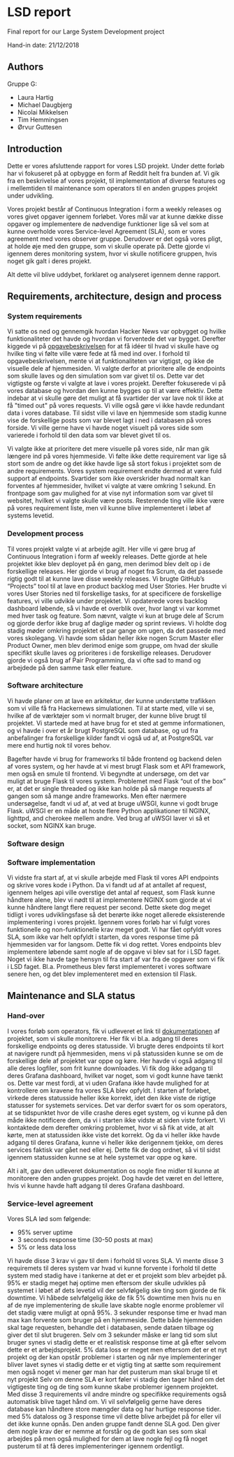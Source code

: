 # LSD report

Final report for our Large System Development project

Hand-in date: 21/12/2018

## Authors
Gruppe G:
- Laura Hartig
- Michael Daugbjerg
- Nicolai Mikkelsen
- Tim Hemmingsen
- Ørvur Guttesen

## Introduction
Dette er vores afsluttende rapport for vores LSD projekt. Under dette forløb har vi fokuseret på at opbygge en form af Reddit helt fra bunden af. Vi gik fra en beskrivelse af vores projekt, til implementation af diverse features og i mellemtiden til maintenance som operators til en anden gruppes projekt under udvikling.

Vores projekt består af Continuous Integration i form a weekly releases og vores givet opgaver igennem forløbet. Vores mål var at kunne dække disse opgaver og implementere de nødvendige funktioner lige så vel som at kunne overholde vores Service-level Agreement (SLA), som er vores agreement med vores observer gruppe. Derudover er det også vores pligt, at holde øje med den gruppe, som vi skulle operate på. Dette gjorde vi igennem deres monitoring system, hvor vi skulle notificere gruppen, hvis noget gik galt i deres projekt.

Alt dette vil blive uddybet, forklaret og analyseret igennem denne rapport.

## Requirements, architecture, design and process

### System requirements
Vi satte os ned og gennemgik hvordan Hacker News var opbygget og hvilke funktionaliteter det havde og hvordan vi forventede det var bygget. Derefter kiggede vi på [opgavebeskrivelsen](https://github.com/datsoftlyngby/soft2018fall-lsd-teaching-material/blob/master/assignments/01-HN%20Clone%20Task%20Description.ipynb) for at få idéer til hvad vi skulle have og hvilke ting vi følte ville være fede at få med ind over. I forhold til opgavebeskrivelsen, mente vi at funktionaliteten var vigtigst, og ikke de visuelle dele af hjemmesiden. Vi valgte derfor at prioritere alle de endpoints som skulle laves og den simulation som var givet til os. Dette var det vigtigste og første vi valgte at lave i vores projekt. Derefter fokuserede vi på vores database og hvordan den kunne bygges op til at være effektiv. Dette indebar at vi skulle gøre det muligt at få svartider der var lave nok til ikke at få "timed out" på vores requests. Vi ville også gøre vi ikke havde redundant data i vores database. Til sidst ville vi lave en hjemmeside som stadig kunne vise de forskellige posts som var blevet lagt i ned i databasen på vores forside. Vi ville gerne have vi havde noget visuelt på vores side som varierede i forhold til den data som var blevet givet til os.

Vi valgte ikke at prioritere det mere visuelle på vores side, når man gik længere ind på vores hjemmeside. Vi følte ikke dette requirement var lige så stort som de andre og det ikke havde lige så stort fokus i projektet som de andre requirements.
Vores system requirement endte dermed at være fuld support af endpoints. Svartider som ikke overskrider hvad normalt kan forventes af hjemmesider, hvilket vi valgte at være omkring 1 sekund. En frontpage som gav mulighed for at vise nyt information som var givet til websitet, hvilket vi valgte skulle være posts.
Resterende ting ville ikke være på vores requirement liste, men vil kunne blive implementeret i løbet af systems levetid.

### Development process
Til vores projekt valgte vi at arbejde agilt. Her ville vi gøre brug af Continuous Integration i form af weekly releases. Dette gjorde at hele projektet ikke blev deployet på én gang, men derimod blev delt op i de forskellige releases. Her gjorde vi brug af noget fra Scrum, da det passede rigtig godt til at kunne lave disse weekly releases. Vi brugte GitHub’s “Projects” tool til at lave en product backlog med User Stories. Her brudte vi vores User Stories ned til forskellige tasks, for at specificere de forskellige features, vi ville udvikle under projektet. Vi opdaterede vores backlog dashboard løbende, så vi havde et overblik over, hvor langt vi var kommet med hver task og feature. Som nævnt, valgte vi kun at bruge dele af Scrum og gjorde derfor ikke brug af daglige møder og sprint reviews. Vi holdte dog stadig møder omkring projektet et par gange om ugen, da det passede med vores skolegang. Vi havde som sådan heller ikke nogen Scrum Master eller Product Owner, men blev derimod enige som gruppe, om hvad der skulle specifikt skulle laves og prioriteres i de forskellige releases. Derudover gjorde vi også brug af Pair Programming, da vi ofte sad to mand og arbejdede på den samme task eller feature.

### Software architecture
Vi havde planer om at lave en arkitektur, der kunne understøtte trafikken som vi ville få fra Hackernews simulationen. Til at starte med, ville vi se, hvilke af de værktøjer som vi normalt bruger, der kunne blive brugt til projektet. Vi startede med at have brug for et sted at gemme informationen, og vi havde i over et år brugt PostgreSQL som database, og ud fra anbefalinger fra forskellige kilder fandt vi også ud af, at PostgreSQL var mere end hurtig nok til vores behov. 
 
Bagefter havde vi brug for frameworks til både frontend og backend delen af vores system, og her havde at vi mest brugt Flask som et API framework, men også en smule til frontend. Vi begyndte at undersøge, om det var muligt at bruge Flask til vores system. Problemet med Flask “out of the box” er, at det er single threaded og ikke kan holde på så mange requests af gangen som så mange andre frameworks. Men efter nærmere undersøgelse, fandt vi ud af, at ved at bruge uWSGI, kunne vi godt bruge Flask. uWSGI er en måde at hoste flere Python applikationer til NGINX, lighttpd, and cherokee mellem andre. Ved brug af uWSGI laver vi så et socket, som NGINX kan bruge.

### Software design

### Software implementation
Vi vidste fra start af, at vi skulle arbejde med Flask til vores API endpoints og skrive vores kode i Python. Da vi fandt ud af at antallet af request, igennem helges api ville overstige det antal af request, som Flask kunne håndtere alene, blev vi nødt til at implementere NGINX som gjorde at vi kunne håndtere langt flere request per second. Dette skete dog meget tidligt i vores udviklingsfase så det berørte ikke noget allerede eksisterende implementering i vores projekt.
Igennem vores forløb har vi fulgt vores funktionelle og non-funktionelle krav meget godt. Vi har fået opfyldt vores SLA, som ikke var helt opfyldt i starten, da vores response time på hjemmesiden var for langsom. Dette fik vi dog rettet. Vores endpoints blev implementere løbende samt nogle af de opgave vi blev sat for i LSD faget.
Noget vi ikke havde tage hensyn til fra start af var fra de opgaver som vi fik i LSD faget. Bl.a. Prometheus blev først implementeret i vores software senere hen, og det blev implementeret med en extension til Flask.

## Maintenance and SLA status

### Hand-over
I vores forløb som operators, fik vi udleveret et link til [dokumentationen](https://cphb-kepp.github.io/LSD/OperatorDocumentation) af projektet, som vi skulle monitorere. Her fik vi bl.a. adgang til deres forskellige endpoints og deres statusside. Vi brugte deres endpoints til kort at navigere rundt på hjemmesiden, mens vi på statussiden kunne se om de forskellige dele af projektet var oppe og køre. Her havde vi også adgang til alle deres logfiler, som frit kunne downloades. Vi fik dog ikke adgang til deres Grafana dashboard, hvilket var noget, som vi godt kunne have tænkt os. Dette var mest fordi, at vi uden Grafana ikke havde mulighed for at kontrollere om kravene fra vores SLA blev opfyldt. I starten af forløbet, virkede deres statusside heller ikke korrekt, idet den ikke viste de rigtige statusser for systemets services. Det var derfor svært for os som operators, at se tidspunktet hvor de ville crashe deres eget system, og vi kunne på den måde ikke notificere dem, da vi i starten ikke vidste at siden viste forkert. Vi kontaktede dem derefter omkring problemet, hvor vi så fik at vide, at alt kørte, men at statussiden ikke viste det korrekt. Og da vi heller ikke havde adgang til deres Grafana, kunne vi heller ikke derigennem tjekke, om deres services faktisk var gået ned eller ej. Dette fik de dog ordnet, så vi til sidst igennem statussiden kunne se at hele systemet var oppe og køre.

Alt i alt, gav den udleveret dokumentation os nogle fine midler til kunne at monitorere den anden gruppes projekt. Dog havde det været en del lettere, hvis vi kunne havde haft adgang til deres Grafana dashboard.

### Service-level agreement
Vores SLA lød som følgende:
- 95% server uptime
- 3 seconds response time (30-50 posts at max)
- 5% or less data loss

Vi havde disse 3 krav vi gav til dem i forhold til vores SLA. Vi mente disse 3 requiremets til deres system var hvad vi kunne forvente i forhold til dette system med stadig have i tankerne at det er et projekt som blev arbejdet på.
95% er stadig meget høj optime men eftersom der skulle udvikles på systemet i løbet af dets levetid vil der selvfølgelig ske ting som gjorde de fik downtime. Vi håbede selvfølgelig ikke de fik 5% downtime men hvis nu en af de nye implementering de skulle lave skabte nogle enorme problemer vil det stadig være muligt at opnå 95%.
3 sekunder response time er hvad man max kan forvente som bruger på en hjemmeside. Dette både hjemmesiden skal tage requesten, behandle det i databasen, sende dataen tilbage og giver det til slut brugeren. Selv om 3 sekunder måske er lang tid som slut bruger synes vi stadig dette er et realistisk response time at gå efter selvom dette er et arbejdsprojekt.
5% data loss er meget men eftersom det er et nyt projekt og der kan opstår problemer i starten og når nye implementeringer bliver lavet synes vi stadig dette er et vigtig ting at sætte som requirement men også noget vi mener gør man har det pusterum man skal bruge til et nyt projekt 
Selv om denne SLA er kort føler vi stadig den tager hånd om det vigtigeste ting og de ting som kunne skabe problemer igennem projektet. Med disse 3 requirements vil andre mindre og specifikke requirements også automatisk blive taget hånd om. Vi vil selvfølgelig gerne have deres database kan håndtere store mængder data og har hurtige response tider. med 5% dataloss og 3 response time vil dette blive arbejdet på for eller vil det ikke kunne opnås. 
Den anden gruppe fandt denne SLA god. Den giver dem nogle krav der er nemme at forstår og de godt kan ses som skal arbejdes på men også mulighed for dem at lave nogle fejl og få noget pusterum til at få deres implementeringer igennem ordentligt.
